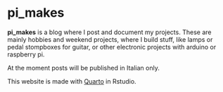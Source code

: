# pi_makes

**pi_makes** is a blog where I post and document my projects. These are mainly hobbies and weekend projects, where I build stuff, like lamps or pedal stompboxes for guitar, or other electronic projects with arduino or raspberry pi.

At the moment posts will be published in Italian only.

This website is made with [Quarto](https://quarto.org/) in Rstudio.
